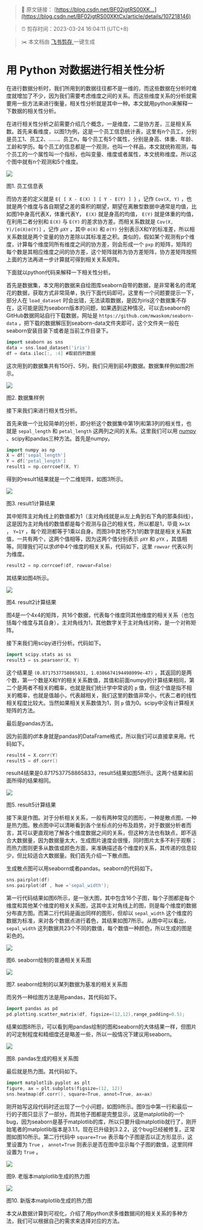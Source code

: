 > 🔗 原文链接： [https://blog.csdn.net/BF02jgtRS00XK...](https://blog.csdn.net/BF02jgtRS00XKtCx/article/details/107218146)

> ⏰ 剪存时间：2023-03-24 16:04:11 (UTC+8)

> ✂️ 本文档由 [飞书剪存 ](https://www.feishu.cn/hc/zh-CN/articles/606278856233?from=in_ccm_clip_doc)一键生成

# 用 Python 对数据进行相关性分析

在进行数据分析时，我们所用到的数据往往都不是一维的，而这些数据在分析时难度就增加了不少，因为我们需要考虑维度之间的关系。而这些维度关系的分析就需要用一些方法来进行衡量，相关性分析就是其中一种。本文就用python来解释一下数据的相关性分析。

在进行相关性分析之前需要介绍几个概念，一是维度，二是协方差，三是相关系数。首先来看维度，以图1为例，这是一个员工信息统计表，这里有n个员工，分别是员工1、员工2、......、员工n，每个员工有5个属性，分别是身高、体重、年龄、工龄和学历。每个员工的信息都是一个观测，也叫一个样品，本文就统称观测，每个员工的一个属性叫一个指标，也叫变量、维度或者属性，本文统称维度。所以这个图中就有n个观测和5个维度。

![](https://fjjwhjwd3p.feishu.cn/space/api/box/stream/download/asynccode/?code=NjIwYjJmM2U1Yzg2NDhhMDFjNWRkZWRjZTc1ZDBlZGNfREJYNmhSZHVkZzhpVDI1VkZPU0I2Z3VBQzZvR0FLUmlfVG9rZW46VkRGRmJJQkk5b2UwdVh4QW9XTWMwNDdJbjlnXzE2Nzk2NDUwNzU6MTY3OTY0ODY3NV9WNA)

图1. 员工信息表

而协方差的定义就是 `E{ [ X - E(X) ] [ Y - E(Y) ] }` ，记作 `Cov(X, Y)` ，也就是两个维度与各自期望之差的乘积的期望，期望在离散型数据中通常是均值，比如图1中身高代表X，体重代表Y， `E(X)` 就是身高的均值， `E(Y)` 就是体重的均值，在利用二者分别和 `E(X)` 与 `E(Y)` 的差求协方差。而相关系数就是 `Cov(X, Y)/[σ(X)σ(Y)]` ，记作 `ρXY` ，其中 `σ(X)` 和 `σ(Y)` 分别表示X和Y的标准差，所以相关系数就是两个变量的协方差除以其标准差之积。类似的，假如某个观测有p个维度，计算每个维度同所有维度之间的协方差，则会形成一个 `pxp` 的矩阵，矩阵的每个数是其相应维度之间的协方差，这个矩阵就称为协方差矩阵，协方差矩阵按照上面的方法再进一步计算就可得到相关关系矩阵。

下面就以python代码来解释一下相关性分析。

首先是数据集，本文用的数据来自绘图库seaborn自带的数据，是非常著名的鸢尾花的数据，获取方式非常简单，执行下面代码即可。这里有一个问题要提示一下，部分人在 `load_dataset` 时会出错，无法读取数据，是因为iris这个数据集不存在，这可能是因为seaborn版本的问题，如果遇到这种情况，可以去seaborn的GitHub数据网站自行下载数据，网址是 `https://github.com/mwaskom/seaborn-data` ，把下载的数据解压到seaborn-data文件夹即可，这个文件夹一般在seaborn安装目录下或者是当前工作目录下。

```Go
import seaborn as sns
data = sns.load_dataset('iris')
df = data.iloc[:, :4] #取前四列数据
```

这次用到的数据集共有150行、5列，我们只用到前4列数据。数据集样例如图2所示。

![](https://fjjwhjwd3p.feishu.cn/space/api/box/stream/download/asynccode/?code=NWZkNjE3OWNhNmI0NTNiZTg5N2RkZGZlNDRmYzhiZjlfdDY5c2NyRmxHcEJMVVFVeFIzSEczcmdCTzFCZDhCMXpfVG9rZW46R3d5cGJtVHZsbzd6NTR4bE5lV2NPdFlxbjVlXzE2Nzk2NDUwNzU6MTY3OTY0ODY3NV9WNA)

图2. 数据集样例

接下来我们来进行相关性分析。

首先来做一个比较简单的分析，即分析这个数据集中第1列和第3列的相关性，也就是 `sepal_length` 和 `petal_length` 这两列之间的关系。这里我们可以用 [numpy ](https://so.csdn.net/so/search?q=numpy&spm=1001.2101.3001.7020)、scipy和pandas三种方法。首先是numpy。

```Go
import numpy as np
X = df['sepal_length']
Y = df['petal_length']
result1 = np.corrcoef(X, Y)
```

得到的result1结果就是一个二维矩阵，如图3所示。

![](https://fjjwhjwd3p.feishu.cn/space/api/box/stream/download/asynccode/?code=YjA0ZWYwYzJiMmViYjJjNjU0MmU5YjY5NzBlYzYwM2RfZWUxaHJoRU93S3hsY3JUSEV0dlhUZ01sYzZsamZ4Z0VfVG9rZW46RXJQSWJrTVVRb2w1TXJ4T1BBamN4MFNMbm5iXzE2Nzk2NDUwNzU6MTY3OTY0ODY3NV9WNA)

图3. result1计算结果

其中矩阵主对角线上的数值都为1（主对角线就是从左上角到右下角的那条斜线），这是因为主对角线的数值都是每个观测与自己的相关性，所以都是1，毕竟 `X=1X` ， `Y=1Y` ，每个观测都等于1乘以自身。而图3中其他不为1的数字就是相关关系数值，一共有两个，这两个值相等，因为这两个值分别表示 `ρXY` 和 `ρYX` ，其值相等。同理我们可以求df中4个维度的相关关系，代码如下，这里 `rowvar` 代表以列为维度。

```Go
result2 = np.corrcoef(df, rowvar=False)
```

其结果如图4所示。

![](https://fjjwhjwd3p.feishu.cn/space/api/box/stream/download/asynccode/?code=NTc4Zjk1NmI0MWFhODJhYTdkMTM3YTE1ODQyZTczMjJfYmh5TkV3cHUxY1pMWVZweDNGU3JjcWowWG1aZUlLaUNfVG9rZW46Q2hSbWJua0pob1N1djZ4djRSMWNNVmlFbndlXzE2Nzk2NDUwNzU6MTY3OTY0ODY3NV9WNA)

图4. result2计算结果

图4是一个4x4的矩阵，共16个数据，代表每个维度同其他维度的相关关系（也包括每个维度与其自身），主对角线为1，其他数字关于主对角线对称，是一个对称矩阵。

接下来我们用scipy进行分析。代码如下。

```Go
import scipy.stats as ss
result3 = ss.pearsonr(X, Y)
```

这个结果是 `(0.8717537758865831, 1.0386674194498099e-47)` ，其返回的是两个数，第一个数是X和Y的相关关系数值，其值和前面numpy的计算结果相同，第二个是两者不相关的概率，也就是我们统计学中常说的 `p` 值，但这个值是指不相关的概率，也就是值越小，代表越相关，我们这里的数值非常小，代表二者的线性相关程度比较大。当然如果相关关系数值为1，则 `p` 值为0。scipy中没有计算相关矩阵的方法。

最后是pandas方法。

因为前面的df本身就是pandas的DataFrame格式，所以我们可以直接拿来用。代码如下。

```Go
result4 = X.corr(Y)
result5 = df.corr()
```

result4结果是0.8717537758865833，result5结果如图5所示。这两个结果和前面所得的结果相同。

![](https://fjjwhjwd3p.feishu.cn/space/api/box/stream/download/asynccode/?code=ZGRkZTNhODJlN2Q4ZGQyMTUyOTQxZTBjYTViMzAwYzZfSnZRUjlzT05hQ2N1V1NGNDJEck1zMmtQYmpXV2dMSW1fVG9rZW46SmQ3c2JRdWo1b1F3aVZ4NnNhWmN2ckpJbnJmXzE2Nzk2NDUwNzU6MTY3OTY0ODY3NV9WNA)

图5. result5计算结果

接下来是作图。对于分析相关关系，一般有两种常见的图形，一种是散点图，一种是热力图。散点图中可以清晰看到各个坐标点的分布及趋势，对于数据分析者而言，其可以更直观地了解各个维度数据之间的关系，但这种方法也有缺点，即不适合大数据量，因为数据量太大，生成图片速度会很慢，同时图片太多不利于观察；而热力图则更多从数值或颜色方面，来准确描述各个维度的关系，其传递的信息较少，但比较适合大数据量。我们首先介绍一下散点图。

生成散点图可以用seaborn或者pandas。seaborn的代码如下。

```Go
sns.pairplot(df)
sns.pairplot(df , hue ='sepal_width');
```

第一行代码结果如图6所示，是一张大图，其中包含16个子图，每个子图都是每个维度和其他某个维度的相关关系图，这其中主对角线上的图，则是每个维度的数据分布直方图。而第二行代码是画出同样的图形，但却以 `sepal_width` 这个维度的数据为标准，来对各个数据点进行着色，其结果如图7所示。从图中可以看出， `sepal_width` 这列数据共23个不同的数值，每个数值一种颜色，所以生成的图是彩色的。

![](https://fjjwhjwd3p.feishu.cn/space/api/box/stream/download/asynccode/?code=MmNkZTFiMzAzNDM3MDVlMzg3MTRmMDI3YzM1MzE4Yjlfa0JXVU1xdVZCdE5zYXBFTFdCZzBlVmYxcm5DMko4TzlfVG9rZW46VldTNGJCelM3b3ZVNFd4VGs3OWM5ZU5SblJiXzE2Nzk2NDUwNzU6MTY3OTY0ODY3NV9WNA)

图6. seaborn绘制的普通相关关系图

![](https://fjjwhjwd3p.feishu.cn/space/api/box/stream/download/asynccode/?code=MWJmOGZlN2YwYmFmYmJkZmJjODJjOTk2OTQ1MTQ3ZWZfaUFMcDRIdHhBTnVhS2xscGNkbWI1aEtNNEtIQzllaVRfVG9rZW46QWhGcGJFY2szb2E2c1B4VlJDNGNYN21wbnpNXzE2Nzk2NDUwNzU6MTY3OTY0ODY3NV9WNA)

图7. seaborn绘制的以某列数据为基准的相关关系图

而另外一种绘图方法是用pandas，其代码如下。

```Go
import pandas as pd
pd.plotting.scatter_matrix(df, figsize=(12,12),range_padding=0.5);
```

结果如图8所示，可以看到用pandas绘制的图和seaborn的大体结果一样，但图片的可定制程度和精细度还是略差一些，所以一般情况下建议用seaborn。

![](https://fjjwhjwd3p.feishu.cn/space/api/box/stream/download/asynccode/?code=MzlmZTIwZTc5OWU1NGRiYWUyMTliYmU2ODBkZjhmYjVfZWZmVUdPWkRiblZNT0g2VHIwSVdvWmNUZWpvaDBPR2tfVG9rZW46S3Y2ZWJ2RWJ4b09YTXl4blVMYmNrNmQ4bnliXzE2Nzk2NDUwNzU6MTY3OTY0ODY3NV9WNA)

图8. pandas生成的相关关系图

最后就是热力图。其代码如下。

```Go
import matplotlib.pyplot as plt
figure, ax = plt.subplots(figsize=(12, 12))
sns.heatmap(df.corr(), square=True, annot=True, ax=ax)
```

刚开始写这段代码时还出现了一个小问题，如图9所示。图9当中第一行和最后一行的子图只显示了一部分，而其他子图都是完整显示，这是matplotlib的一个bug，因为seaborn是基于matplotlib的库，所以只要升级matplotlib就行了，刚开始笔者的matplotlib版本是3.1.1，现在已升级到3.2.2，这个bug已经被修复。正常图如图10所示。第二行代码中 `square=True` 表示每个子图是否以正方形显示，这里设置为 `True` ， `annot=True` 则表示是否在图中显示每个子图的数值，这里同样设置为 `True` 。

![](https://fjjwhjwd3p.feishu.cn/space/api/box/stream/download/asynccode/?code=NWVjMTU5OTVkNTAxYTM4MTNiNzA3N2ZiZDAwYzI5N2NfM244OVFEdm0xRDJUelRjWHg0RklNa203Q2VUZjVGd1ZfVG9rZW46WXg0dmJqWEg5b09uQTB4dHFINmM3WFBIbnJjXzE2Nzk2NDUwNzU6MTY3OTY0ODY3NV9WNA)

图9. 老版本matplotlib生成的热力图

![](https://fjjwhjwd3p.feishu.cn/space/api/box/stream/download/asynccode/?code=Yjk4YmJiOWNiYTEwNTg3M2M4ZDM5MDVlNDdkNTg2YTlfSVd3Z1JLUUZFdXVYZWEyNDJYNzJPR0RqWngxbUlQZmpfVG9rZW46U01iNGJSR1FUb0hPc0l4enZtNmNlSXI3blRiXzE2Nzk2NDUwNzU6MTY3OTY0ODY3NV9WNA)

图10. 新版本matplotlib生成的热力图

本文从数据计算到可视化，介绍了用python求多维数据间的相关关系的多种方法，我们可以根据自己的需求来选择对应的方法。
